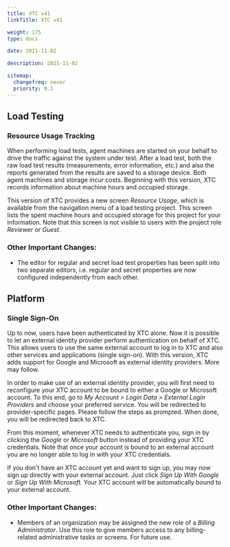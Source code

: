 ```yaml
---
title: XTC v41
linkTitle: XTC v41

weight: 175
type: docs

date: 2021-11-02

description: 2021-11-02

sitemap:
  changefreq: never
  priority: 0.1
---
```


## Load Testing

### Resource Usage Tracking

When performing load tests, agent machines are started on your behalf to drive the traffic against the system under test. After a load test, both the raw load test results (measurements, error information, etc.) and also the reports generated from the results are saved to a storage device. Both agent machines and storage incur costs. Beginning with this version, XTC records information about machine hours and occupied storage.

This version of XTC provides a new screen *Resource Usage*, which is available from the navigation menu of a load testing project. This screen lists the spent machine hours and occupied storage for this project for your information. Note that this screen is not visible to users with the project role *Reviewer* or *Guest*.

### Other Important Changes: 

- The editor for regular and secret load test properties has been split into two separate editors, i.e. regular and secret properties are now configured independently from each other.

## Platform

### Single Sign-On

Up to now, users have been authenticated by XTC alone. Now it is possible to let an external identity provider perform authentication on behalf of XTC. This allows users to use the same external account to log in to XTC and also other services and applications (single sign-on). With this version, XTC adds support for Google and Microsoft as external identity providers. More may follow.

In order to make use of an external identity provider, you will first need to reconfigure your XTC account to be bound to either a Google or Microsoft account. To this end, go to _My Account > Login Data > External Login Providers_ and choose your preferred service. You will be redirected to provider-specific pages. Please follow the steps as prompted. When done, you will be redirected back to XTC.

From this moment, whenever XTC needs to authenticate you, sign in by clicking the _Google_ or _Microsoft_ button instead of providing your XTC credentials. Note that once your account is bound to an external account you are no longer able to log in with your XTC credentials.

If you don't have an XTC account yet and want to sign up, you may now sign up directly with your external account. Just click _Sign Up With Google_ or _Sign Up With Microsoft_. Your XTC account will be automatically bound to your external account.

### Other Important Changes:

- Members of an organization may be assigned the new role of a _Billing Administrator_. Use this role to give members access to any billing-related administrative tasks or screens. For future use.

